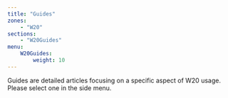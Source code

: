 ```yaml
---
title: "Guides"
zones:
    - "W20"
sections:
    - "W20Guides"
menu:
    W20Guides:
        weight: 10
---
```


Guides are detailed articles focusing on a specific aspect of W20 usage. Please select one in the side menu.